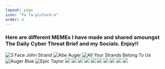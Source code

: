 ```yaml
---
layout: page
icon: "fa fa-picture-o"
order: 4
---
```

### Here are different MEMEs I have made and shared amoungst The Daily Cyber Threat Brief and my Socials.  Enjoy!! 
![3 Face John Strand](/assets/images/3face%20John%20Strand.png)
![Abe Auger](/assets/images/AbeAuger.png)
![All Your Strands Belong To Us](/assets/images/All-Your-Strands-Belong-To-Us.png)
![Auger Blue](/assets/images/Auger.png)
![Epic Taylor](/assets/images/Epic-Taylor.png)
![](/assets/images/Auger-Hard.png)
![](/assets/images/Baby-Strand.png)
![](/assets/images/BabyGerryNewYear.png)
![](/assets/images/BabyJohndodo2.png)
![](/assets/images/BabyJohndodoxcf.png)
![](/assets/images/baristaJohnS.png)
![](/assets/images/bearded-john.png)
![](/assets/images/Best-House-Boy-Gerry.png)
![](/assets/images/BHISTaunters.png)
![](/assets/images/MTG-Auger.png)